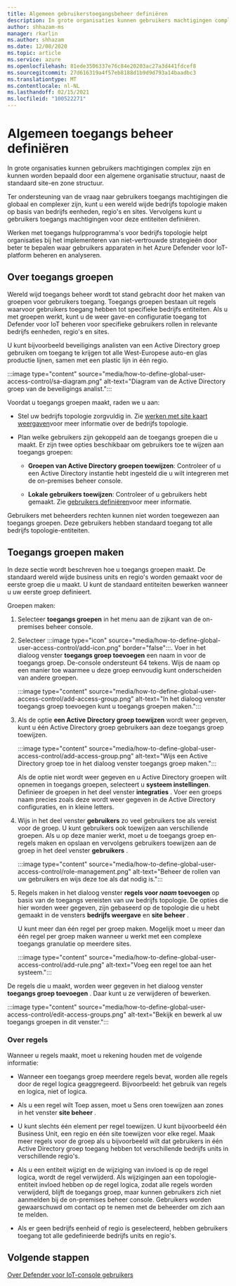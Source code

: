 ```yaml
---
title: Algemeen gebruikerstoegangsbeheer definiëren
description: In grote organisaties kunnen gebruikers machtigingen complex zijn en kunnen worden bepaald door een algemene organisatie structuur, naast de standaard site-en zone structuur.
author: shhazam-ms
manager: rkarlin
ms.author: shhazam
ms.date: 12/08/2020
ms.topic: article
ms.service: azure
ms.openlocfilehash: 81ede3506337e76c84e20203ac27a3d441fdcef8
ms.sourcegitcommit: 27d616319a4f57eb8188d1b9d9d793a14baadbc3
ms.translationtype: MT
ms.contentlocale: nl-NL
ms.lasthandoff: 02/15/2021
ms.locfileid: "100522271"
---
```

# <a name="define-global-access-control"></a>Algemeen toegangs beheer definiëren

In grote organisaties kunnen gebruikers machtigingen complex zijn en kunnen worden bepaald door een algemene organisatie structuur, naast de standaard site-en zone structuur.

Ter ondersteuning van de vraag naar gebruikers toegangs machtigingen die globaal en complexer zijn, kunt u een wereld wijde bedrijfs topologie maken op basis van bedrijfs eenheden, regio's en sites. Vervolgens kunt u gebruikers toegangs machtigingen voor deze entiteiten definiëren.

Werken met toegangs hulpprogramma's voor bedrijfs topologie helpt organisaties bij het implementeren van niet-vertrouwde strategieën door beter te bepalen waar gebruikers apparaten in het Azure Defender voor IoT-platform beheren en analyseren.

## <a name="about-access-groups"></a>Over toegangs groepen

Wereld wijd toegangs beheer wordt tot stand gebracht door het maken van groepen voor gebruikers toegang. Toegangs groepen bestaan uit regels waarvoor gebruikers toegang hebben tot specifieke bedrijfs entiteiten. Als u met groepen werkt, kunt u de weer gave-en configuratie toegang tot Defender voor IoT beheren voor specifieke gebruikers rollen in relevante bedrijfs eenheden, regio's en sites.

U kunt bijvoorbeeld beveiligings analisten van een Active Directory groep gebruiken om toegang te krijgen tot alle West-Europese auto-en glas productie lijnen, samen met een plastic lijn in één regio.

:::image type="content" source="media/how-to-define-global-user-access-control/sa-diagram.png" alt-text="Diagram van de Active Directory groep van de beveiligings analist.":::

Voordat u toegangs groepen maakt, raden we u aan:

- Stel uw bedrijfs topologie zorgvuldig in. Zie [werken met site kaart weergaven](how-to-gain-insight-into-global-regional-and-local-threats.md#work-with-site-map-views)voor meer informatie over de bedrijfs topologie.

- Plan welke gebruikers zijn gekoppeld aan de toegangs groepen die u maakt. Er zijn twee opties beschikbaar om gebruikers toe te wijzen aan toegangs groepen:

  - **Groepen van Active Directory groepen toewijzen**: Controleer of u een Active Directory instantie hebt ingesteld die u wilt integreren met de on-premises beheer console.
  
  - **Lokale gebruikers toewijzen**: Controleer of u gebruikers hebt gemaakt. Zie [gebruikers definiëren](how-to-create-and-manage-users.md#define-users)voor meer informatie.

Gebruikers met beheerders rechten kunnen niet worden toegewezen aan toegangs groepen. Deze gebruikers hebben standaard toegang tot alle bedrijfs topologie-entiteiten.

## <a name="create-access-groups"></a>Toegangs groepen maken

In deze sectie wordt beschreven hoe u toegangs groepen maakt. De standaard wereld wijde business units en regio's worden gemaakt voor de eerste groep die u maakt. U kunt de standaard entiteiten bewerken wanneer u uw eerste groep definieert.

Groepen maken:

1. Selecteer **toegangs groepen** in het menu aan de zijkant van de on-premises beheer console.

2. Selecteer :::image type="icon" source="media/how-to-define-global-user-access-control/add-icon.png" border="false":::. Voer in het dialoog venster **toegangs groep toevoegen** een naam in voor de toegangs groep. De-console ondersteunt 64 tekens. Wijs de naam op een manier toe waarmee u deze groep eenvoudig kunt onderscheiden van andere groepen.

   :::image type="content" source="media/how-to-define-global-user-access-control/add-access-group.png" alt-text="In het dialoog venster toegangs groep toevoegen kunt u toegangs groepen maken.":::

3. Als de optie **een Active Directory groep toewijzen** wordt weer gegeven, kunt u één Active Directory groep gebruikers aan deze toegangs groep toewijzen.

   :::image type="content" source="media/how-to-define-global-user-access-control/add-access-group.png" alt-text="Wijs een Active Directory groep toe in het dialoog venster toegangs groep maken.":::

   Als de optie niet wordt weer gegeven en u Active Directory groepen wilt opnemen in toegangs groepen, selecteert u **systeem instellingen**. Definieer de groepen in het deel venster **integraties** . Voer een groeps naam precies zoals deze wordt weer gegeven in de Active Directory configuraties, en in kleine letters.

5. Wijs in het deel venster **gebruikers** zo veel gebruikers toe als vereist voor de groep. U kunt gebruikers ook toewijzen aan verschillende groepen. Als u op deze manier werkt, moet u de toegangs groep en-regels maken en opslaan en vervolgens gebruikers toewijzen aan de groep in het deel venster **gebruikers** .

   :::image type="content" source="media/how-to-define-global-user-access-control/role-management.png" alt-text="Beheer de rollen van uw gebruikers en wijs deze toe als dat nodig is.":::

6. Regels maken in het dialoog venster **regels voor *naam* toevoegen** op basis van de toegangs vereisten van uw bedrijfs topologie. De opties die hier worden weer gegeven, zijn gebaseerd op de topologie die u hebt gemaakt in de vensters **bedrijfs weergave** en **site beheer** . 

   U kunt meer dan één regel per groep maken. Mogelijk moet u meer dan één regel per groep maken wanneer u werkt met een complexe toegangs granulatie op meerdere sites. 

   :::image type="content" source="media/how-to-define-global-user-access-control/add-rule.png" alt-text="Voeg een regel toe aan het systeem.":::

De regels die u maakt, worden weer gegeven in het dialoog venster **toegangs groep toevoegen** . Daar kunt u ze verwijderen of bewerken.

:::image type="content" source="media/how-to-define-global-user-access-control/edit-access-groups.png" alt-text="Bekijk en bewerk al uw toegangs groepen in dit venster.":::

### <a name="about-rules"></a>Over regels

Wanneer u regels maakt, moet u rekening houden met de volgende informatie:

- Wanneer een toegangs groep meerdere regels bevat, worden alle regels door de regel logica geaggregeerd. Bijvoorbeeld: het gebruik van regels en logica, niet of logica.

- Als u een regel wilt Toep assen, moet u Sens oren toewijzen aan zones in het venster **site beheer** .

- U kunt slechts één element per regel toewijzen. U kunt bijvoorbeeld één Business Unit, een regio en één site toewijzen voor elke regel. Maak meer regels voor de groep als u bijvoorbeeld wilt dat gebruikers in één Active Directory groep toegang hebben tot verschillende bedrijfs units in verschillende regio's.

- Als u een entiteit wijzigt en de wijziging van invloed is op de regel logica, wordt de regel verwijderd. Als wijzigingen aan een topologie-entiteit invloed hebben op de regel logica, zodat alle regels worden verwijderd, blijft de toegangs groep, maar kunnen gebruikers zich niet aanmelden bij de on-premises beheer console. Gebruikers worden gewaarschuwd om contact op te nemen met de beheerder om zich aan te melden.

- Als er geen bedrijfs eenheid of regio is geselecteerd, hebben gebruikers toegang tot alle gedefinieerde bedrijfs units en regio's.

## <a name="next-steps"></a>Volgende stappen

[Over Defender voor IoT-console gebruikers](how-to-create-and-manage-users.md)
